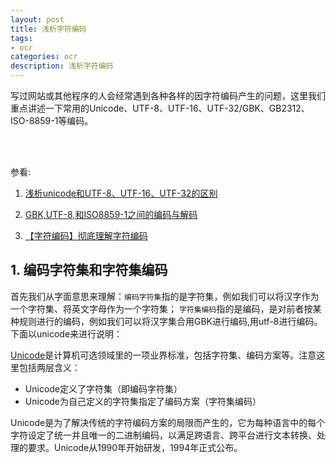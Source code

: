 ```yaml
---
layout: post
title: 浅析字符编码
tags:
- ocr
categories: ocr
description: 浅析字符编码
---
```


写过网站或其他程序的人会经常遇到各种各样的因字符编码产生的问题，这里我们重点讲述一下常用的Unicode、UTF-8、UTF-16、UTF-32/GBK、GB2312、ISO-8859-1等编码。


<!-- more -->
<br />
<br />

参看:

1. [浅析unicode和UTF-8、UTF-16、UTF-32的区别](http://blog.csdn.net/co_yiqiu/article/details/54954392)

2. [GBK,UTF-8,和ISO8859-1之间的编码与解码](http://blog.csdn.net/xiongchao2011/article/details/7276834)

3. [【字符编码】彻底理解字符编码](http://www.cnblogs.com/leesf456/p/5317574.html)


## 1. 编码字符集和字符集编码

首先我们从字面意思来理解：```编码字符集```指的是字符集，例如我们可以将汉字作为一个字符集、将英文字母作为一个字符集； ```字符集编码```指的是编码，是对前者按某种规则进行的编码，例如我们可以将汉字集合用GBK进行编码,用utf-8进行编码。下面以unicode来进行说明：

[Unicode](https://baike.baidu.com/item/Unicode/750500?fr=aladdin)是计算机可选领域里的一项业界标准，包括字符集、编码方案等。注意这里包括两层含义： 

* Unicode定义了字符集（即编码字符集）
* Unicode为自己定义的字符集指定了编码方案（字符集编码）

Unicode是为了解决传统的字符编码方案的局限而产生的，它为每种语言中的每个字符设定了统一并且唯一的二进制编码，以满足跨语言、跨平台进行文本转换、处理的要求。Unicode从1990年开始研发，1994年正式公布。

 









<br />
<br />
<br />

